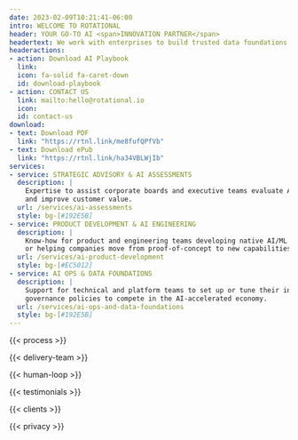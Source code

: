 ```yaml
---
date: 2023-02-09T10:21:41-06:00
intro: WELCOME TO ROTATIONAL
header: YOUR GO-TO AI <span>INNOVATION PARTNER</span>
headertext: We work with enterprises to build trusted data foundations and AI solutions for sustainable business impact.
headeractions:
- action: Download AI Playbook
  link:
  icon: fa-solid fa-caret-down
  id: download-playbook
- action: CONTACT US
  link: mailto:hello@rotational.io
  icon:
  id: contact-us
download:
- text: Download PDF
  link: "https://rtnl.link/me8fufQPfVb"
- text: Download ePub
  link: "https://rtnl.link/ha34VBLWjIb"
services:
- service: STRATEGIC ADVISORY & AI ASSESSMENTS
  description: |
    Expertise to assist corporate boards and executive teams evaluate AI/ML investments that enhance efficiency, accelerate decision-making,
    and improve customer value.
  url: /services/ai-assessments
  style: bg-[#192E5B]
- service: PRODUCT DEVELOPMENT & AI ENGINEERING
  description: |
    Know-how for product and engineering teams developing native AI/ML applications, enhancing existing products,
    or helping companies move from proof-of-concept to new capabilities.
  url: /services/ai-product-development
  style: bg-[#EC5012]
- service: AI OPS & DATA FOUNDATIONS
  description: |
    Support for technical and platform teams to set up or tune their infrastructure, processes, data pipelines and
    governance policies to compete in the AI-accelerated economy.
  url: /services/ai-ops-and-data-foundations
  style: bg-[#192E5B]
---
```


<!-- Edit copy in data/en/process.yml -->
{{< process >}}

<!-- Edit copy in data/en/delivery_team.yml -->
{{< delivery-team >}}

<!-- Edit copy in data/en/humanloop.yml -->
{{< human-loop >}}

<!-- Edit and add testimonials in data/en/testimonials.yml -->
{{< testimonials >}}

<!-- Edit and add clients in data/en/clients.yml -->
{{< clients >}}

{{< privacy >}}

<!-- NOTE: Recent Rotations is part of the template and is added after the content -->